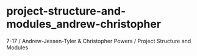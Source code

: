 # project-structure-and-modules_andrew-christopher
7-17 / Andrew-Jessen-Tyler &amp; Christopher Powers / Project Structure and Modules